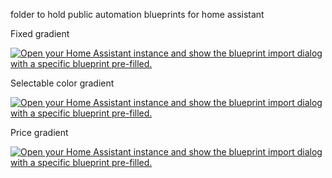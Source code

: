 folder to hold public automation blueprints for home assistant


Fixed gradient

[![Open your Home Assistant instance and show the blueprint import dialog with a specific blueprint pre-filled.](https://my.home-assistant.io/badges/blueprint_import.svg)](https://my.home-assistant.io/redirect/blueprint_import/?blueprint_url=https%3A%2F%2Fgithub.com%2Fsmartenergycontrol-be%2Fblueprints%2Fblob%2Fmain%2Fblueprints%2Fautomation%2Fenergy-moodlight-smooth.yaml)

Selectable color gradient

[![Open your Home Assistant instance and show the blueprint import dialog with a specific blueprint pre-filled.](https://my.home-assistant.io/badges/blueprint_import.svg)](https://my.home-assistant.io/redirect/blueprint_import/?blueprint_url=https%3A%2F%2Fgithub.com%2Fsmartenergycontrol-be%2Fblueprints%2Fblob%2Fmain%2Fblueprints%2Fautomation%2Fenergy-moodlight-smooth-selectable-colors.yaml)

Price gradient


[![Open your Home Assistant instance and show the blueprint import dialog with a specific blueprint pre-filled.](https://my.home-assistant.io/badges/blueprint_import.svg)](https://my.home-assistant.io/redirect/blueprint_import/?blueprint_url=https%3A%2F%2Fgithub.com%2Fsmartenergycontrol-be%2Fblueprints%2Fblob%2Fmain%2Fblueprints/automation/energy-moodlight-smooth-price.yaml)
